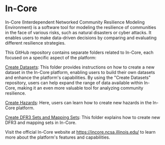 # In-Core
In-Core (Interdependent Networked Community Resilience Modeling Environment) is a software tool for modeling the resilience of communities in the face of various risks, such as natural disasters or cyber attacks. It enables users to make data-driven decisions by comparing and evaluating different resilience strategies.

This GitHub repository contains separate folders related to In-Core, each focused on a specific aspect of the platform:

[Create Datasets](https://github.com/your-username/incore-docs): This folder provides instructions on how to create a new dataset in the In-Core platform, enabling users to build their own datasets and enhance the platform's capabilities. By using the "Create Datasets" repository, users can help expand the range of data available within In-Core, making it an even more valuable tool for analyzing community resilience.

[Create Hazards](https://github.com/your-username/incore-ui): Here, users can learn how to create new hazards in the In-Core platform.

[Create DFR3 Sets and Mapping Sets](https://github.com/your-username/incore-data): This folder explains how to create new DFR3 and mapping sets in In-Core.

Visit the official In-Core website at https://incore.ncsa.illinois.edu/ to learn more about the platform's features and capabilities.
